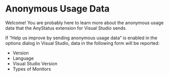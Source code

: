 # Anonymous Usage Data

Welcome! You are probably here to learn more about the anonymous usage data that the AnyStatus extension for Visual Studio sends.

If “Help us improve by sending anonymous usage data” is enabled in the options dialog in Visual Studio, data in the following form will be reported:

- Version
- Language
- Visual Studio Version
- Types of Monitors
